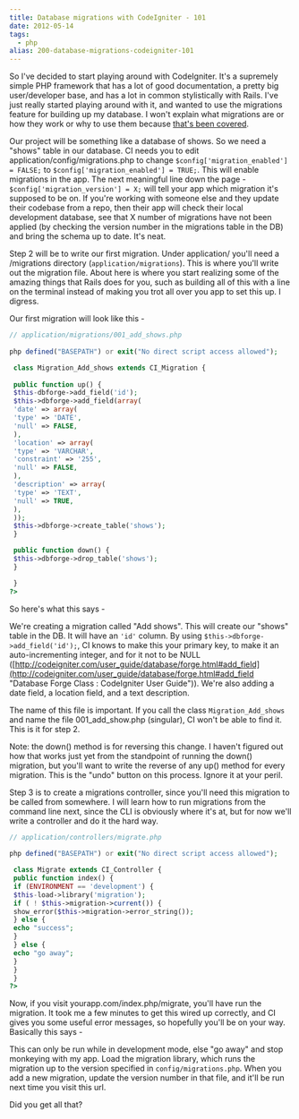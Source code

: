 ```yaml
---
title: Database migrations with CodeIgniter - 101
date: 2012-05-14
tags: 
  - php
alias: 200-database-migrations-codeigniter-101
---
```


So I've decided to start playing around with CodeIgniter. It's a supremely simple PHP framework that has a lot of good documentation, a pretty big user/developer base, and has a lot in common stylistically with Rails. I've just really started playing around with it, and wanted to use the migrations feature for building up my database. I won't explain what migrations are or how they work or why to use them because [that's been covered](posts/chapter-6b-laymans-introduction-database-migrations-ruby-rails). 

Our project will be something like a database of shows. So we need a "shows" table in our database. CI needs you to edit application/config/migrations.php to change `$config['migration_enabled'] = FALSE;` to `$config['migration_enabled'] = TRUE;`. This will enable migrations in the app. The next meaningful line down the page - `$config['migration_version'] = X;` will tell your app which migration it's supposed to be on. If you're working with someone else and they update their codebase from a repo, then their app will check their local development database, see that X number of migrations have not been applied (by checking the version number in the migrations table in the DB) and bring the schema up to date. It's neat.

Step 2 will be to write our first migration. Under application/ you'll need a /migrations directory (`application/migrations`). This is where you'll write out the migration file. About here is where you start realizing some of the amazing things that Rails does for you, such as building all of this with a line on the terminal instead of making you trot all over you app to set this up. I digress.

Our first migration will look like this - 

~~~php
// application/migrations/001_add_shows.php
 
php defined("BASEPATH") or exit("No direct script access allowed");

 class Migration_Add_shows extends CI_Migration {
 
 public function up() {
 $this-dbforge->add_field('id');
 $this->dbforge->add_field(array(
 'date' => array(
 'type' => 'DATE',
 'null' => FALSE,
 ),
 'location' => array(
 'type' => 'VARCHAR',
 'constraint' => '255',
 'null' => FALSE,
 ),
 'description' => array(
 'type' => 'TEXT',
 'null' => TRUE,
 ),
 ));
 $this->dbforge->create_table('shows');
 }

 public function down() {
 $this->dbforge->drop_table('shows');
 }

 }
?>
~~~

So here's what this says - 

We're creating a migration called "Add shows". This will create our "shows" table in the DB. It will have an `'id'` column. By using `$this->dbforge->add_field('id');`, CI knows to make this your primary key, to make it an auto-incrementing integer, and for it not to be NULL ([http://codeigniter.com/user_guide/database/forge.html#add_field](http://codeigniter.com/user_guide/database/forge.html#add_field "Database Forge Class : CodeIgniter User Guide")). We're also adding a date field, a location field, and a text description.

The name of this file is important. If you call the class `Migration_Add_shows` and name the file 001_add_show.php (singular), CI won't be able to find it. This is it for step 2.

Note: the down() method is for reversing this change. I haven't figured out how that works just yet from the standpoint of running the down() migration, but you'll want to write the reverse of any up() method for every migration. This is the "undo" button on this process. Ignore it at your peril.

Step 3 is to create a migrations controller, since you'll need this migration to be called from somewhere. I will learn how to run migrations from the command line next, since the CLI is obviously where it's at, but for now we'll write a controller and do it the hard way.

~~~php
// application/controllers/migrate.php
 
php defined("BASEPATH") or exit("No direct script access allowed");

 class Migrate extends CI_Controller {
 public function index() {
 if (ENVIRONMENT == 'development') {
 $this-load->library('migration');
 if ( ! $this->migration->current()) {
 show_error($this->migration->error_string());
 } else {
 echo "success";
 }
 } else {
 echo "go away";
 }
 }
 }
?>
~~~

Now, if you visit yourapp.com/index.php/migrate, you'll have run the migration. It took me a few minutes to get this wired up correctly, and CI gives you some useful error messages, so hopefully you'll be on your way. Basically this says -

This can only be run while in development mode, else "go away" and stop monkeying with my app. Load the migration library, which runs the migration up to the version specified in `config/migrations.php`. When you add a new migration, update the version number in that file, and it'll be run next time you visit this url.

Did you get all that?